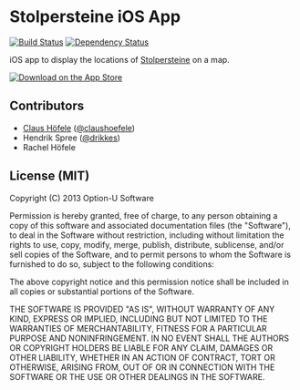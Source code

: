 # Stolpersteine iOS App

[![Build Status](https://api.travis-ci.org/optionu/stolpersteine-ios.svg)](https://travis-ci.org/optionu/stolpersteine-ios) [![Dependency Status](https://www.versioneye.com/user/projects/528df337632bacb984000004/badge.png)](https://www.versioneye.com/user/projects/528df337632bacb984000004)

iOS app to display the locations of [Stolpersteine](http://en.wikipedia.org/wiki/Stolperstein) on a map. 

[![Download on the App Store](http://linkmaker.itunes.apple.com/htmlResources/assets/images/web/linkmaker/badge_appstore-lrg.png)](https://itunes.apple.com/de/app/stolpersteine-in-berlin/id640731757?mt=8&uo=4)

## Contributors

- [Claus Höfele](http://github.com/choefele) ([@claushoefele](https://twitter.com/claushoefele))
- Hendrik Spree ([@drikkes](https://twitter.com/drikkes))
- Rachel Höfele

## License (MIT)

Copyright (C) 2013 Option-U Software

Permission is hereby granted, free of charge, to any person obtaining a copy of this software and associated documentation files (the "Software"), to deal in the Software without restriction, including without limitation the rights to use, copy, modify, merge, publish, distribute, sublicense, and/or sell copies of the Software, and to permit persons to whom the Software is furnished to do so, subject to the following conditions:

The above copyright notice and this permission notice shall be included in all copies or substantial portions of the Software.

THE SOFTWARE IS PROVIDED "AS IS", WITHOUT WARRANTY OF ANY KIND, EXPRESS OR IMPLIED, INCLUDING BUT NOT LIMITED TO THE WARRANTIES OF MERCHANTABILITY, FITNESS FOR A PARTICULAR PURPOSE AND NONINFRINGEMENT. IN NO EVENT SHALL THE AUTHORS OR COPYRIGHT HOLDERS BE LIABLE FOR ANY CLAIM, DAMAGES OR OTHER LIABILITY, WHETHER IN AN ACTION OF CONTRACT, TORT OR OTHERWISE, ARISING FROM, OUT OF OR IN CONNECTION WITH THE SOFTWARE OR THE USE OR OTHER DEALINGS IN THE SOFTWARE.
